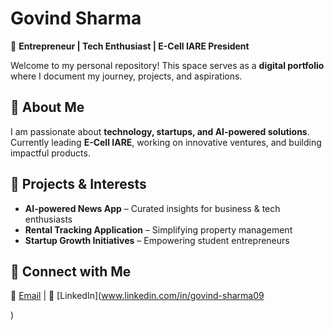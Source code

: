 # Govind Sharma  

🚀 **Entrepreneur | Tech Enthusiast | E-Cell IARE President**  

Welcome to my personal repository! This space serves as a **digital portfolio** where I document my journey, projects, and aspirations.  

## 📌 About Me  
I am passionate about **technology, startups, and AI-powered solutions**. Currently leading **E-Cell IARE**, working on innovative ventures, and building impactful products.  

## 🚀 Projects & Interests  
- **AI-powered News App** – Curated insights for business & tech enthusiasts  
- **Rental Tracking Application** – Simplifying property management  
- **Startup Growth Initiatives** – Empowering student entrepreneurs  

## 🔗 Connect with Me  
📩 [Email](mailto:govinddhsharma@gmail.com) | 💼 [LinkedIn](www.linkedin.com/in/govind-sharma09

)   

